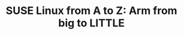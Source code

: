---
categories:
- bkk19
description: SUSE Linux Enterprise Server for Arm is a Linux product and partner ecosystem
  around native AArch64. We will explore how it is being built and QAed, what bootloader
  requirements this entails, as well as how such a natively built product has been
  able to cover markets ranging from Edge Computing to High-Performance Computing.
image:
  featured: 'true'
  path: /assets/images/featured-images/bkk19/BKK19-307.png
session_attendee_num: '14'
session_id: BKK19-307
session_room: 'Keynote Room (World Ballroom BC) '
session_slot:
  end_time: '2019-04-03 14:25:00'
  start_time: '2019-04-03 14:00:00'
session_speakers: []
session_track: Arm on Arm
tag: session
tags:
- Open Source Development
title: 'SUSE Linux from A to Z: Arm from big to LITTLE'
---